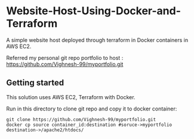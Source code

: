 # Website-Host-Using-Docker-and-Terraform

A simple website host deployed through terraform in Docker containers in AWS EC2.

Referred my personal git repo portfolio to host : https://github.com/Vighnesh-99/myportfolio.git

## Getting started

This solution uses AWS EC2, Terraform with Docker.

Run in this directory to clone git repo and copy it to docker container:

```shell
git clone https://github.com/Vighnesh-99/myportfolio.git
docker cp source container_id:destination #soruce->myportfolio destination->/apache2/htdocs/
```
